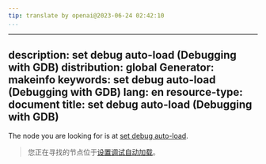 ```yaml
---
tip: translate by openai@2023-06-24 02:42:10
...
```

---
description: set debug auto-load (Debugging with GDB)
distribution: global
Generator: makeinfo
keywords: set debug auto-load (Debugging with GDB)
lang: en
resource-type: document
title: set debug auto-load (Debugging with GDB)
---

The node you are looking for is at [set debug auto-load](Auto_002dloading-verbose-mode.html#set-debug-auto_002dload).

> 您正在寻找的节点位于[设置调试自动加载](Auto_002dloading-verbose-mode.html#set-debug-auto_002dload)。
